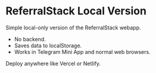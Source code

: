 # ReferralStack Local Version
Simple local-only version of the ReferralStack webapp.

- No backend.
- Saves data to localStorage.
- Works in Telegram Mini App and normal web browsers.

Deploy anywhere like Vercel or Netlify.
